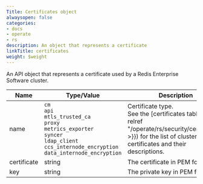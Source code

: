 ```yaml
---
Title: Certificates object
alwaysopen: false
categories:
- docs
- operate
- rs
description: An object that represents a certificate
linkTitle: certificates
weight: $weight
---
```


An API object that represents a certificate used by a Redis Enterprise Software cluster.

| Name | Type/Value | Description |
|------|------------|-------------|
| name | `cm`<br />`api`<br />`mtls_trusted_ca`<br />`proxy`<br />`metrics_exporter`<br />`syncer`<br />`ldap_client`<br />`ccs_internode_encryption`<br />`data_internode_encryption` | Certificate type.<br />See the [certificates table]({{< relref "/operate/rs/security/certificates" >}}) for the list of cluster certificates and their descriptions. |
| certificate | string | The certificate in PEM format |
| key | string | The private key in PEM format |
